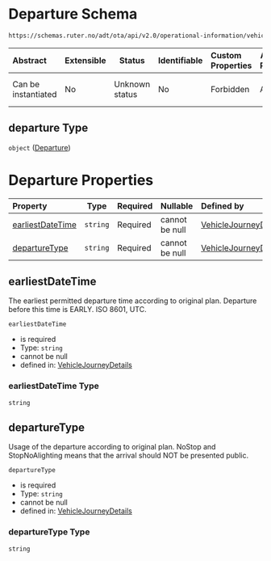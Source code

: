 # Departure Schema

```txt
https://schemas.ruter.no/adt/ota/api/v2.0/operational-information/vehicle-journey-details.json#/definitions/departure
```




| Abstract            | Extensible | Status         | Identifiable | Custom Properties | Additional Properties | Access Restrictions | Defined In                                                                                                                 |
| :------------------ | ---------- | -------------- | ------------ | :---------------- | --------------------- | ------------------- | -------------------------------------------------------------------------------------------------------------------------- |
| Can be instantiated | No         | Unknown status | No           | Forbidden         | Allowed               | none                | [vehicle-journey-details.json\*](../../schema/operational-information/vehicle-journey-details.json "open original schema") |

## departure Type

`object` ([Departure](vehicle-journey-details-definitions-departure.md))

# Departure Properties

| Property                              | Type     | Required | Nullable       | Defined by                                                                                                                                                                                                                                                     |
| :------------------------------------ | -------- | -------- | -------------- | :------------------------------------------------------------------------------------------------------------------------------------------------------------------------------------------------------------------------------------------------------------- |
| [earliestDateTime](#earliestdatetime) | `string` | Required | cannot be null | [VehicleJourneyDetails](vehicle-journey-details-definitions-departure-properties-earliestdatetime.md "https&#x3A;//schemas.ruter.no/adt/ota/api/v2.0/operational-information/vehicle-journey-details.json#/definitions/departure/properties/earliestDateTime") |
| [departureType](#departuretype)       | `string` | Required | cannot be null | [VehicleJourneyDetails](vehicle-journey-details-definitions-departure-properties-departuretype.md "https&#x3A;//schemas.ruter.no/adt/ota/api/v2.0/operational-information/vehicle-journey-details.json#/definitions/departure/properties/departureType")       |

## earliestDateTime

The earliest permitted departure time according to original plan. Departure before this time is EARLY. ISO 8601, UTC.


`earliestDateTime`

-   is required
-   Type: `string`
-   cannot be null
-   defined in: [VehicleJourneyDetails](vehicle-journey-details-definitions-departure-properties-earliestdatetime.md "https&#x3A;//schemas.ruter.no/adt/ota/api/v2.0/operational-information/vehicle-journey-details.json#/definitions/departure/properties/earliestDateTime")

### earliestDateTime Type

`string`

## departureType

Usage of the departure according to original plan. NoStop and StopNoAlighting means that the arrival should NOT be presented public.


`departureType`

-   is required
-   Type: `string`
-   cannot be null
-   defined in: [VehicleJourneyDetails](vehicle-journey-details-definitions-departure-properties-departuretype.md "https&#x3A;//schemas.ruter.no/adt/ota/api/v2.0/operational-information/vehicle-journey-details.json#/definitions/departure/properties/departureType")

### departureType Type

`string`
